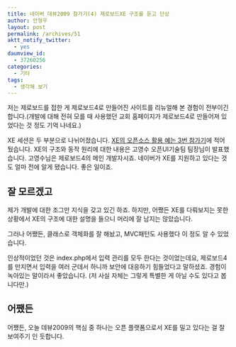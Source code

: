 ```yaml
---
title: 네이버 데뷰2009 참가기(4) 제로보드XE 구조를 듣고 단상
author: 안형우
layout: post
permalink: /archives/51
aktt_notify_twitter:
  - yes
daumview_id:
  - 37260256
categories:
  - 기타
tags:
  - 생각해 보기
---
```

저는 제로보드를 접한 게 제로보드4로 만들어진 사이트를 리뉴얼해 본 경험이 전부이긴 합니다.(개발에 대해 전혀 모를 때 사용했던 교회 홈페이지가 제로보드4로 만들어져 있었다는 것 정도 기억 나네요.)

XE 세션은 두 부분으로 나뉘어졌습니다. <a href="http://mytory.textcube.com/entry/%EB%84%A4%EC%9D%B4%EB%B2%84-%EB%8D%B0%EB%B7%B02009-%EC%B0%B8%EA%B0%80%EA%B8%B03-XE-%EB%AF%B8%EB%8B%88%EC%83%B5-SMS-%EB%93%B1" target="_blank">XE의 오픈소스 활용 예는 3번 참가기</a>에 적어뒀습니다. XE의 구조와 동작 원리에 대한 내용은 고영수 오픈UI기술팀 팀장님이 발표했습니다. 고영수님은 제로보드4의 메인 개발자시죠. 네이버가 XE를 지원하고 있다는 것도 얼마 전에 알게 됐습니다. 좋은 일이죠.

## 잘 모르겠고

제가 개발에 대한 조그만 지식을 갖고 있긴 하죠. 하지만, 어쨌든 XE를 다뤄보지는 못한 상황에서 XE의 구조에 대한 설명을 들으니 머리에 잘 남지는 않았습니다.

그러나 어쨌든, 클래스로 객체화를 잘 해놨고, MVC패턴도 사용했다 이 정도 알 수 있었습니다.

인상적이었던 것은 index.php에서 입력 관리를 모두 한다는 것이었는데요, 제로보드4를 만지면서 입력을 여러 군데서 하니까 보안에 대응하기 힘들었다고 말하셨죠. 경험이 녹아있는 말이라서 좋았습니다. (저 사실 자체는 그렇게 특별한 게 아닐 수도 있다고 봅니다만.)

## 어쨌든

어쨌든, 오늘 데뷰2009의 핵심 중 하나는 오픈 플랫폼으로서 XE를 밀고 있다는 걸 잘 보여주기 인 듯합니다.